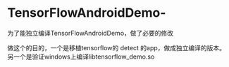 # TensorFlowAndroidDemo-
为了能独立编译TensorFlowAndroidDemo，做了必要的修改

做这个的目的，一个是移植tensorflow的 detect 的app，做成独立编译的版本。
另一个是验证windows上编译libtensorflow_demo.so

